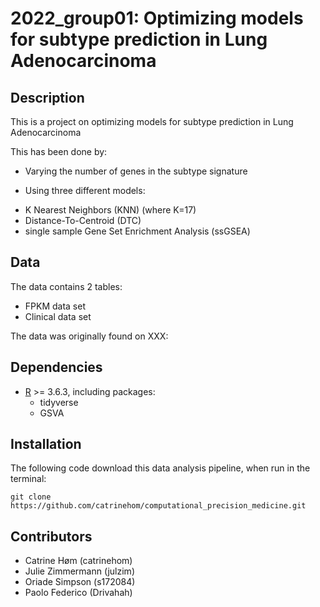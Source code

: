 2022\_group01: Optimizing models for subtype prediction in Lung Adenocarcinoma
====================

Description
--------------------

This is a project on optimizing models for subtype prediction in Lung Adenocarcinoma

This has been done by: 

- Varying the number of genes in the subtype signature

- Using three different models: 
* K Nearest Neighbors (KNN) (where K=17)
* Distance-To-Centroid (DTC)
* single sample Gene Set Enrichment Analysis (ssGSEA)


Data
--------------------


The data contains 2 tables: 
- FPKM data set
- Clinical data set

The data was originally found on XXX:

Dependencies
--------------------
- [R](https://cran.r-project.org/bin/windows/base/) >= 3.6.3, including packages:
  * tidyverse
  * GSVA


Installation
--------------------
The following code download this data analysis pipeline, when run in the terminal:

```
git clone https://github.com/catrinehom/computational_precision_medicine.git
```


Contributors
--------------------

* Catrine Høm (catrinehom)
* Julie Zimmermann (julzim)
* Oriade Simpson (s172084)
* Paolo Federico (Drivahah)

